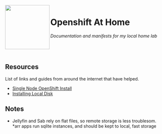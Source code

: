 <img src="https://upload.wikimedia.org/wikipedia/commons/thumb/3/3a/OpenShift-LogoType.svg/200px-OpenShift-LogoType.svg.png" align="left" width="144px" height="144px"/>

# Openshift At Home
_Documentation and manifests for my local home lab_
<br><br><br><br>

## Resources
List of links and guides from around the internet that have helped.
- [Single Node OpenShift Install](https://craig-robinson.medium.com/simple-minipc-openshift-4-10-single-node-cluster-ec6cd3c65dbc)
- [Installing Local Disk](https://red-hat-storage.github.io/ocs-training/training/ocs4/ocs-localdevice-blog.html#_installing_the_local_storage_operator)

## Notes
- Jellyfin and Sab rely on flat files, so remote storage is less troublesom. *arr apps run sqlite instances, and should be kept to local, fast storage